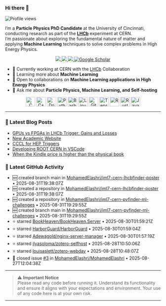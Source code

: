 ### Hi there 👋

<p align="left">
  <img src="https://komarev.com/ghpvc/?username=MohamedElashri&style=flat-square" alt="Profile views" />
</p>

I’m a **Particle Physics PhD Candidate** at the University of Cincinnati, conducting research as part of the **[LHCb](https://home.cern/science/experiments/lhcb)** experiment at CERN.  
I’m passionate about exploring the fundamental nature of matter and applying **Machine Learning** techniques to solve complex problems in High Energy Physics.



<p align="center">
  <a href="https://melashri.net/">
    <img src="https://img.shields.io/badge/Website-melashri.net-blue?logo=google-chrome&logoColor=white" />
  </a>
  <a href="https://linkedin.com/in/elashri">
    <img src="https://img.shields.io/badge/LinkedIn-elashri-blue?logo=linkedin&logoColor=white" />
  </a>
  <a href="https://keybase.io/melashri">
    <img src="https://img.shields.io/badge/Keybase-melashri-orange?logo=keybase&logoColor=white" />
  </a>
  <a href="https://scholar.google.com/citations?user=XtPg3SIAAAAJ&hl=en">
    <img src="https://img.shields.io/badge/Google%20Scholar-Mohamed Elashri-blue?logo=google-scholar" alt="Google Scholar"/>
  </a>

</p>



- 🔭 Currently working at CERN with the [LHCb](https://home.cern/science/experiments/lhcb) Collaboration  
- 🌱 Learning more about **Machine Learning**  
- 👯 Open to collaborations on **Machine Learning applications in High Energy Physics**  
- 💬 Ask me about **Particle Physics, Machine Learning, and Self-hosting**  




<div align="center">
  <img src="https://profilinator.rishav.dev/skills-assets/c-original.svg" alt="C" height="30" />
  <img src="https://profilinator.rishav.dev/skills-assets/cplusplus-original.svg" alt="C++" height="30" />
  <img src="https://profilinator.rishav.dev/skills-assets/docker-original-wordmark.svg" alt="Docker" height="30" />
  <img src="https://profilinator.rishav.dev/skills-assets/python-original.svg" alt="Python" height="30" />
  <img src="https://profilinator.rishav.dev/skills-assets/gnu_bash-icon.svg" alt="Bash" height="30" />
  <img src="https://profilinator.rishav.dev/skills-assets/linux-original.svg" alt="Linux" height="30" />
  <img src="https://profilinator.rishav.dev/skills-assets/git-scm-icon.svg" alt="Git" height="30" />
  <img src="https://profilinator.rishav.dev/skills-assets/tensorflow-icon.svg" alt="TensorFlow" height="30" />
  <img src="https://profilinator.rishav.dev/skills-assets/r.svg" alt="R" height="30" />
  <img src="https://profilinator.rishav.dev/skills-assets/rust-plain.svg" alt="Rust" height="30" />
  <img src="https://profilinator.rishav.dev/skills-assets/javascript-original.svg" alt="JavaScript" height="30" />
</div>

---

### 📌 Latest Blog Posts
<!-- BLOG-POST-LIST:START -->

- [GPUs vs FPGAs in LHCb Trigger: Gains and Losses](https://blog.melashri.net/gpus-vs-fpgas-in-lhcb-trigger-gains-and-losses/)
- [New Academic Website](https://blog.melashri.net/new-academic-website/)
- [CCCL for HEP Triggers](https://blog.melashri.net/cccl-for-hep-triggers/)
- [Developing ROOT CERN in VSCode](https://blog.melashri.net/developing-root-cern-in-vscode/)
- [When the Kindle price is higher than the physical book](https://blog.melashri.net/when-the-kindle-price-is-higher-than-the-physical-book/)

<!-- BLOG-POST-LIST:END -->

### 📌 Latest GitHub Activity
<!-- ACTIVITY:START -->
- 🆕 created branch main in [MohamedElashri/iml7-cern-lhcbfinder-poster](https://github.com/MohamedElashri/iml7-cern-lhcbfinder-poster) • 2025-08-31T19:38:07Z
- 🆕 created a repository in [MohamedElashri/iml7-cern-lhcbfinder-poster](https://github.com/MohamedElashri/iml7-cern-lhcbfinder-poster) • 2025-08-31T19:38:07Z
- 🆕 created a repository in [MohamedElashri/iml7-cern-pvfinder-ml-challenges](https://github.com/MohamedElashri/iml7-cern-pvfinder-ml-challenges) • 2025-08-31T19:29:55Z
- 🆕 created branch main in [MohamedElashri/iml7-cern-pvfinder-ml-challenges](https://github.com/MohamedElashri/iml7-cern-pvfinder-ml-challenges) • 2025-08-31T19:29:55Z
- ⭐ starred [BookHeaven/BookHeaven.Server](https://github.com/BookHeaven/BookHeaven.Server) • 2025-08-30T01:59:21Z
- ⭐ starred [HarborGuard/HarborGuard](https://github.com/HarborGuard/HarborGuard) • 2025-08-30T01:59:04Z
- ⭐ starred [Adewagold/nginx-server-manager](https://github.com/Adewagold/nginx-server-manager) • 2025-08-30T01:57:19Z
- ⭐ starred [ilyasoloma/zotero-selfhost](https://github.com/ilyasoloma/zotero-selfhost) • 2025-08-28T10:50:06Z
- ⭐ starred [louisaslett/zotero-webdav](https://github.com/louisaslett/zotero-webdav) • 2025-08-28T10:48:07Z
- 🐛 closed issue [#3](https://github.com/MohamedElashri/MohamedElashri/issues/3) in [MohamedElashri/MohamedElashri](https://github.com/MohamedElashri/MohamedElashri) • 2025-08-27T12:04:38Z
<!-- ACTIVITY:END -->

---

> ⚠️ **Important Notice**  
> Please read any code before running it. Understand its functionality and ensure it aligns with your expectations and environment. Your use of any code here is at your own risk.

---

